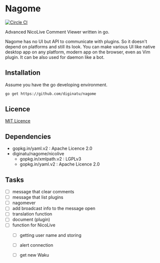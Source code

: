 Nagome
======

[![Circle CI](https://circleci.com/gh/diginatu/nagome.svg?style=svg)](https://circleci.com/gh/diginatu/nagome)

Advanced NicoLive Comment Viewer written in go.

Nagome has no UI but API to communicate with plugins.
So it doesn't depend on platforms and still its look.
You can make various UI like native desktop app on any platform, modern app on the browser, even as Vim plugin.
It can be also used for daemon like a bot.

Installation
------------

Assume you have the go developing environment.

~~~ sh
go get https://github.com/diginatu/nagome
~~~

Licence
-------

[MIT Licence](LICENSE)

Dependencies
------------

+   gopkg.in/yaml.v2 : Apache Licence 2.0
+   diginatu/nagome/nicolive
    -   gopkg.in/xmlpath.v2 : LGPLv3
    -   gopkg.in/yaml.v2 : Apache Licence 2.0

Tasks
-----

+   [ ] message that clear comments
+   [ ] message that list plugins
+   [ ] nagomever
+   [ ] add broadcast info to the message open
+   [ ] translation function
+   [ ] document (plugin)
+   [ ] function for NicoLive
    -   [ ] getting user name and storing
    -   [ ] alert connection
    -   [ ] get new Waku

